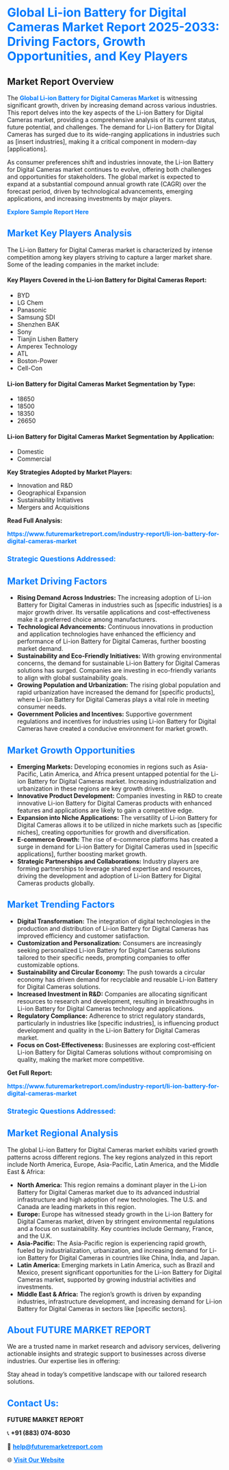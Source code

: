 <h1 style="color: #007BFF;">Global Li-ion Battery for Digital Cameras Market Report 2025-2033: Driving Factors, Growth Opportunities, and Key Players</h1>

<section id="overview">
<h2>Market Report Overview</h2>
<p>The <a href="https://www.futuremarketreport.com/industry-report/li-ion-battery-for-digital-cameras-market" style="color: #007BFF; text-decoration: none;"><strong>Global Li-ion Battery for Digital Cameras Market</strong></a> is witnessing significant growth, driven by increasing demand across various industries. This report delves into the key aspects of the Li-ion Battery for Digital Cameras market, providing a comprehensive analysis of its current status, future potential, and challenges. The demand for Li-ion Battery for Digital Cameras has surged due to its wide-ranging applications in industries such as [insert industries], making it a critical component in modern-day [applications].</p>
<p>As consumer preferences shift and industries innovate, the Li-ion Battery for Digital Cameras market continues to evolve, offering both challenges and opportunities for stakeholders. The global market is expected to expand at a substantial compound annual growth rate (CAGR) over the forecast period, driven by technological advancements, emerging applications, and increasing investments by major players.</p>
</section>

<section id="overview">
<p><a href="https://www.futuremarketreport.com/request-sample/reportId=34784" style="color: #007BFF; text-decoration: none;"><strong>Explore Sample Report Here</strong></a></p>
</section>

<section id="key-players">
<h2 style="color: #007BFF;">Market Key Players Analysis</h2>
<p>The Li-ion Battery for Digital Cameras market is characterized by intense competition among key players striving to capture a larger market share. Some of the leading companies in the market include:</p>
<h4>Key Players Covered in the Li-ion Battery for Digital Cameras Report:</h4>
<ul><li>BYD</li><li>LG Chem</li><li>Panasonic</li><li>Samsung SDI</li><li>Shenzhen BAK</li><li>Sony</li><li>Tianjin Lishen Battery</li><li>Amperex Technology</li><li>ATL</li><li>Boston-Power</li><li>Cell-Con</li></ul>
<h4>Li-ion Battery for Digital Cameras Market Segmentation by Type:</h4>
<ul><li>18650</li><li>18500</li><li>18350</li><li>26650</li></ul>

<h4>Li-ion Battery for Digital Cameras Market Segmentation by Application:</h4>
<ul><li>Domestic</li><li>Commercial</li></ul>
<p><strong>Key Strategies Adopted by Market Players:</strong></p>
<ul>
<li>Innovation and R&D</li>
<li>Geographical Expansion</li>
<li>Sustainability Initiatives</li>
<li>Mergers and Acquisitions</li>
</ul>
</section>

<section>
<p><strong>Read Full Analysis: </strong></p><a href="https://www.futuremarketreport.com/industry-report/li-ion-battery-for-digital-cameras-market" style="color: #007BFF; text-decoration: none;"><strong>https://www.futuremarketreport.com/industry-report/li-ion-battery-for-digital-cameras-market</strong></a>
<h3 style="color: #007BFF;">Strategic Questions Addressed:</h3>
</section>

<section id="driving-factors">
<h2 style="color: #007BFF;">Market Driving Factors</h2>
<ul>
<li><strong>Rising Demand Across Industries:</strong> The increasing adoption of Li-ion Battery for Digital Cameras in industries such as [specific industries] is a major growth driver. Its versatile applications and cost-effectiveness make it a preferred choice among manufacturers.</li>
<li><strong>Technological Advancements:</strong> Continuous innovations in production and application technologies have enhanced the efficiency and performance of Li-ion Battery for Digital Cameras, further boosting market demand.</li>
<li><strong>Sustainability and Eco-Friendly Initiatives:</strong> With growing environmental concerns, the demand for sustainable Li-ion Battery for Digital Cameras solutions has surged. Companies are investing in eco-friendly variants to align with global sustainability goals.</li>
<li><strong>Growing Population and Urbanization:</strong> The rising global population and rapid urbanization have increased the demand for [specific products], where Li-ion Battery for Digital Cameras plays a vital role in meeting consumer needs.</li>
<li><strong>Government Policies and Incentives:</strong> Supportive government regulations and incentives for industries using Li-ion Battery for Digital Cameras have created a conducive environment for market growth.</li>
</ul>
</section>

<section id="growth-opportunities">
<h2 style="color: #007BFF;">Market Growth Opportunities</h2>
<ul>
<li><strong>Emerging Markets:</strong> Developing economies in regions such as Asia-Pacific, Latin America, and Africa present untapped potential for the Li-ion Battery for Digital Cameras market. Increasing industrialization and urbanization in these regions are key growth drivers.</li>
<li><strong>Innovative Product Development:</strong> Companies investing in R&D to create innovative Li-ion Battery for Digital Cameras products with enhanced features and applications are likely to gain a competitive edge.</li>
<li><strong>Expansion into Niche Applications:</strong> The versatility of Li-ion Battery for Digital Cameras allows it to be utilized in niche markets such as [specific niches], creating opportunities for growth and diversification.</li>
<li><strong>E-commerce Growth:</strong> The rise of e-commerce platforms has created a surge in demand for Li-ion Battery for Digital Cameras used in [specific applications], further boosting market growth.</li>
<li><strong>Strategic Partnerships and Collaborations:</strong> Industry players are forming partnerships to leverage shared expertise and resources, driving the development and adoption of Li-ion Battery for Digital Cameras products globally.</li>
</ul>
</section>

<section id="trending-factors">
<h2 style="color: #007BFF;">Market Trending Factors</h2>
<ul>
<li><strong>Digital Transformation:</strong> The integration of digital technologies in the production and distribution of Li-ion Battery for Digital Cameras has improved efficiency and customer satisfaction.</li>
<li><strong>Customization and Personalization:</strong> Consumers are increasingly seeking personalized Li-ion Battery for Digital Cameras solutions tailored to their specific needs, prompting companies to offer customizable options.</li>
<li><strong>Sustainability and Circular Economy:</strong> The push towards a circular economy has driven demand for recyclable and reusable Li-ion Battery for Digital Cameras solutions.</li>
<li><strong>Increased Investment in R&D:</strong> Companies are allocating significant resources to research and development, resulting in breakthroughs in Li-ion Battery for Digital Cameras technology and applications.</li>
<li><strong>Regulatory Compliance:</strong> Adherence to strict regulatory standards, particularly in industries like [specific industries], is influencing product development and quality in the Li-ion Battery for Digital Cameras market.</li>
<li><strong>Focus on Cost-Effectiveness:</strong> Businesses are exploring cost-efficient Li-ion Battery for Digital Cameras solutions without compromising on quality, making the market more competitive.</li>
</ul>
</section>

<section>
<p><strong>Get Full Report: </strong></p><a href="https://www.futuremarketreport.com/industry-report/li-ion-battery-for-digital-cameras-market" style="color: #007BFF; text-decoration: none;"><strong>https://www.futuremarketreport.com/industry-report/li-ion-battery-for-digital-cameras-market</strong></a>
<h3 style="color: #007BFF;">Strategic Questions Addressed:</h3>
</section>


<section id="regional-analysis">
<h2 style="color: #007BFF;">Market Regional Analysis</h2>
<p>The global Li-ion Battery for Digital Cameras market exhibits varied growth patterns across different regions. The key regions analyzed in this report include North America, Europe, Asia-Pacific, Latin America, and the Middle East & Africa:</p>
<ul>
<li><strong>North America:</strong> This region remains a dominant player in the Li-ion Battery for Digital Cameras market due to its advanced industrial infrastructure and high adoption of new technologies. The U.S. and Canada are leading markets in this region.</li>
<li><strong>Europe:</strong> Europe has witnessed steady growth in the Li-ion Battery for Digital Cameras market, driven by stringent environmental regulations and a focus on sustainability. Key countries include Germany, France, and the U.K.</li>
<li><strong>Asia-Pacific:</strong> The Asia-Pacific region is experiencing rapid growth, fueled by industrialization, urbanization, and increasing demand for Li-ion Battery for Digital Cameras in countries like China, India, and Japan.</li>
<li><strong>Latin America:</strong> Emerging markets in Latin America, such as Brazil and Mexico, present significant opportunities for the Li-ion Battery for Digital Cameras market, supported by growing industrial activities and investments.</li>
<li><strong>Middle East & Africa:</strong> The region’s growth is driven by expanding industries, infrastructure development, and increasing demand for Li-ion Battery for Digital Cameras in sectors like [specific sectors].</li>
</ul>
</section>

<footer>
<h2 style="color: #007BFF;">About FUTURE MARKET REPORT</h2>
<p>We are a trusted name in market research and advisory services, delivering actionable insights and strategic support to businesses across diverse industries. Our expertise lies in offering:</p>

<p>Stay ahead in today’s competitive landscape with our tailored research solutions.</p>

<h2 style="color: #007BFF;">Contact Us:</h2>
<p><strong>FUTURE MARKET REPORT</strong></p>
<p>📞 <strong>+91 (883) 074-8030</strong></p>
<p>📧 <strong><a href="mailto:help@futuremarketreport.com" style="color: #007BFF;">help@futuremarketreport.com</a></strong></p>
<p>🌐 <strong><a href="https://www.futuremarketreport.com/" style="color: #007BFF;">Visit Our Website</a></strong></p>
</footer>